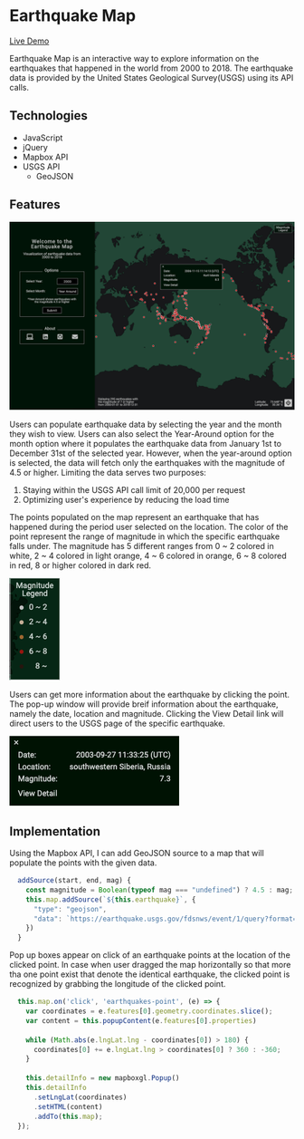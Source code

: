 # Earthquake Map

[Live Demo](https://eric-cheon.com/EarthquakeMap/)

Earthquake Map is an interactive way to explore information on the earthquakes that happened in the world from 2000 to 2018. The earthquake data is provided by the United States Geological Survey(USGS) using its API calls.

## Technologies

+ JavaScript
+ jQuery
+ Mapbox API
+ USGS API
  + GeoJSON

## Features

[LandingPage]: https://github.com/hcheon549/EarthquakeMap/blob/master/img/EarthquakeMapLanding.png "LandingPage"
![LandingPageImage][LandingPage]

Users can populate earthquake data by selecting the year and the month they wish to view. Users can also select the Year-Around option for the month option where it populates the earthquake data from January 1st to December 31st of the selected year. However, when the year-around option is selected, the data will fetch only the earthquakes with the magnitude of 4.5 or higher. Limiting the data serves two purposes:
1. Staying within the USGS API call limit of 20,000 per request
2. Optimizing user's experience by reducing the load time

The points populated on the map represent an earthquake that has happened during the period user selected on the location. The color of the point represent the range of magnitude in which the specific earthquake falls under. The magnitude has 5 different ranges from 0 ~ 2 colored in white, 2 ~ 4 colored in light orange, 4 ~ 6 colored in orange, 6 ~ 8 colored in red, 8 or higher colored in dark red.

[MagnitudeLegend]: https://github.com/hcheon549/EarthquakeMap/blob/master/img/MagnitudeLegend.png "MagnitudeLegend"
![MagnitudeLegend][MagnitudeLegend]

Users can get more information about the earthquake by clicking the point. The pop-up window will provide breif information about the earthquake, namely the date, location and magnitude. Clicking the View Detail link will direct users to the USGS page of the specific earthquake.

[Popup]: https://github.com/hcheon549/EarthquakeMap/blob/master/img/Popup.png "Popup"
![Popup][Popup]

## Implementation

Using the Mapbox API, I can add GeoJSON source to a map that will populate the points with the given data.

```javascript
  addSource(start, end, mag) {
    const magnitude = Boolean(typeof mag === "undefined") ? 4.5 : mag;
    this.map.addSource(`${this.earthquake}`, {
      "type": "geojson",
      "data": `https://earthquake.usgs.gov/fdsnws/event/1/query?format=geojson&starttime=${start}&endtime=${end}&minmagnitude=${magnitude}`
    })
  }
```

Pop up boxes appear on click of an earthquake points at the location of the clicked point. In case when user dragged the map horizontally so that more tha one point exist that denote the identical earthquake, the clicked point is recognized by grabbing the longitude of the clicked point.

```javascript
  this.map.on('click', 'earthquakes-point', (e) => {
    var coordinates = e.features[0].geometry.coordinates.slice();
    var content = this.popupContent(e.features[0].properties)

    while (Math.abs(e.lngLat.lng - coordinates[0]) > 180) {
      coordinates[0] += e.lngLat.lng > coordinates[0] ? 360 : -360;
    }
    
    this.detailInfo = new mapboxgl.Popup()
    this.detailInfo
      .setLngLat(coordinates)
      .setHTML(content)
      .addTo(this.map);
  });
```